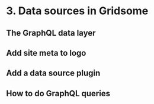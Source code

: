 # 3. Data sources in Gridsome

## The GraphQL data layer

## Add site meta to logo

## Add a data source plugin

## How to do GraphQL queries
